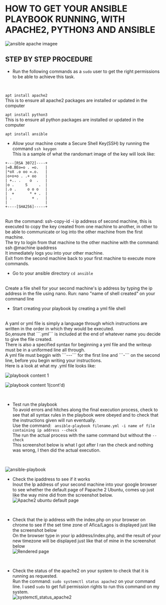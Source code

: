 # HOW TO GET YOUR ANSIBLE PLAYBOOK RUNNING, WITH APACHE2, PYTHON3 AND ANSIBLE #
![ansible apache imagee](https://user-images.githubusercontent.com/108562214/198389371-e8c561a1-5209-486b-b5ba-903cb7a81fde.PNG)

## STEP BY STEP PROCEDURE ##
* Run the following commands as a ```sudo``` user to get the right permissions to be able to achieve this task. <br>
<br>

```apt install apache2```<br>
This is to ensure all apache2 packages are installed or updated in the computer<br>

 ```apt install python3```<br>
This is to ensure all python packages are installed or updated in the computer<br>

```apt install ansible```<br>

* Allow your machine create a Secure Shell Key(SSH) by running the command ``` ssh keygen ``` <br>
This is a sample of what the randomart image of the key will look like:<br>
```
+---[RSA 3072]----+
|=B.BEo=o . =o.   |
|*oX .o oo =.o.   |
|o+o+o . .+ oo    |
| +.. .    o  .   |
|o .     S     .  |
|.o .     o o o   |
|  +       * + .  |
| .         + .   |
|                 |
+----[SHA256]-----+
```
<br>
Run the command: ssh-copy-id -i ip address of second machine, this is executed to copy the key created from one machine to another, in other to be able to communicate or log into the other machine from the first machine. <br>
The try to login from that machine to the other machine with the command: ssh @machine ipaddress <br>
It immediately logs you into your other machine.<br>
Exit from the second machine back to your first machine to execute more commands.<br>

* Go to your ansible directory ```cd ansible```<br>
<br>
Create a file shell for your second machine's ip address by typing the ip address in the file using nano. Run: nano "name of shell created" on your command line<br>

* Start creating your playbook by creating a yml file shell<br>
<br>
A yaml or yml file is simply a language through which instructions are written in the order in which they would be executed. <br>
So,ensure that ```.yml``` is included at the end of whatever name you decide to give the file created.<br>
There is also a specified syntax for beginning a yml file and the writeup must be in a uniformed line all through.<br>
A yml file must beggin with ```---``` for the first line and ```-``` on the second line, before you begin writing your instructions.<br>
Here is a look at what my .yml file looks like:<br>


![playbook content 1](https://user-images.githubusercontent.com/108562214/196054266-552d268f-a6c6-49c6-9d7a-9aa6a79552c7.PNG)

![playbook content 1(cont'd)](https://user-images.githubusercontent.com/108562214/196054563-24a6a9e0-1221-49ce-9cf8-971ed4e4702a.PNG)

<br>

* Test run the playbook<br>
To avoid errors and hitches along the final execution process, check to see that all syntax rules in the playbook were obeyed and to check that the instructions given will run eventually. <br>
Use the command: ``` ansible-playbook filename.yml -i name of file containing ip address --check```<br>
The run the actual process with the same command but without the ```--check```<br>
This screenshot below is what I got after I ran the check and nothing was wrong, I then did the actual execution.<br>
<br>

![ansible-playbook](https://user-images.githubusercontent.com/108562214/196054129-307a7f75-f518-4718-b3b7-41d64c7ae594.PNG)<br>



* Check the ipaddress to see if it works<br>
Inout the Ip address of your second machine into your google browser to see whether the default page of Papache 2 Ubuntu, comes up just like the way mine did from the screenshot below.<br>
![Apache2 ubuntu default page](https://user-images.githubusercontent.com/108562214/196053984-7e491bc9-3998-4015-b65b-cc36b7a4a4ca.PNG)<br>

<br>

* Check that the ip address with the index.php on your browser on chrome to see if the set time zone of Afica/Lagos is displayed just like the screenshot below<br> 
 On the browser type in your ip address/index.php, and the result of your new timezone will be displayed just like that of mine in the screenshot below<br>
![Rendered page](https://user-images.githubusercontent.com/108562214/196054466-17e23986-69e1-4b94-925a-007e8410f214.PNG)<br>
<br>

* Check the status of the apache2 on your system to check that it is running as requested.<br>
Run the command: ```sudo systemctl status apache2``` on your command line. I used ```sudo``` to get full permission rights to run this command on my system. <br>
![systemctl_status_apache2](https://user-images.githubusercontent.com/108562214/196055088-026f99a4-01ff-4ad8-ad73-d8018ac79732.PNG)<br>





